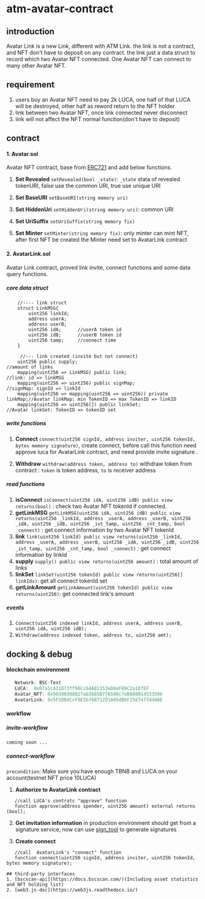 # **atm-avatar-contract**

## introduction

Avatar Link is a new Link, different with ATM Link. the link is not a contract, and NFT don't have to deposit on
any contract. the link just a data struct to record which two Avatar NFT connected.  One Avatar NFT can connect to many
other Avatar NFT.  



## requirement 

1. users buy an Avatar NFT need to pay 2k LUCA, one half of that LUCA will be destroyed, other half as reword return to the NFT holder
2. link between two Avatar NFT, once link connected never disconnect
3. link will not affect the NFT normal function(don't have to deposit)

## contract 

#### 1. Avatar.sol 
Avatar NFT contract, base from [ERC721](https://docs.openzeppelin.com/contracts/4.x/api/token/erc721#IERC721) and add below functions.

1. **Set Revealed** `setRevealed(bool _state)`: `_state` stata of revealed tokenURI, false use the common URI, true use unique URI

2. **Set BaseURI** `setBaseURI(string memory uri)` 

3. **Set HiddenUri** `setHiddenUri(string memory uri)`: common URI

4. **Set UriSuffix** `setUriSuffix(string memory fix)` 

5.  **Set Minter** `setMinter(string memory fix)`: only minter can mint NFT, after first NFT be created the Minter need set to AvatarLink contract


#### 2. AvatarLink.sol
Avatar Link contract, proved link invite, connect functions and some data query functions.

##### core data struct 
        //---- link struct
        struct LinkMSG{
            uint256 linkId;
            address userA;
            address userB;
            uint256 idA;      //userA token id
            uint256 idB;      //userB token id
            uint256 tamp;     //connect time
        }

         //--- link created (invite but not connect)
        uint256 public supply;                                          //amount of links
        mapping(uint256 => LinkMSG) public link;                        //link: id => linkMSG
        mapping(uint256 => uint256) public signMap;                     //signMap: signId => linkId
        mapping(uint256 => mapping(uint256 => uint256)) private linkMap;//Avatar linkMap: min TokenID => max TokenID => linkID
        mapping(uint256 => uint256[]) public linkSet;                   //Avatar linkSet: TokenID => tokenID set



##### write functions
1. **Connect** `connect(uint256 signId, address inviter, uint256 tokenId, bytes memory signature)`, 
create connect, before call this function need approve luca for AvatarLink contract, and need provide invite signature .

2. **Withdraw** `withdraw(address token, address to)` withdraw token from contract : `token` is token address, `to` is receiver address

##### read functions 
1. **isConnect** `isConnect(uint256 idA, uint256 idB) public view returns(bool)` : check two Avatar NFT tokenId if connected.
2. **getLinkMSG** `getLinkMSG(uint256 idA, uint256 idB) public view returns(uint256 _linkId, address _userA, address _userB, uint256 _idA, uint256 _idB, uint256 _ivt_tamp, uint256 _cnt_tamp, bool _connect)` : get connect information by two Avatar NFT tokenId
3. **link** `link(uint256 linkId) public view returns(uint256 _linkId, address _userA, address _userB, uint256 _idA, uint256 _idB, uint256 _ivt_tamp, uint256 _cnt_tamp, bool _connect)` : get connect information by linkId
4. **supply** `supply() public view returns(uint256 amount)` : total amount of links
5. **linkSet** `linkSet(uint256 tokenId) public view returns(uint256[] linkIds)`: get all connect tokenId set
6. **getLinkAmount** `getLinkAmount(uint256 tokenId) public view returns(uint256)`: get connected link's amount

##### events

1. `Connect(uint256 indexed linkId, address userA, address userB, uint256 idA, uint256 idB);`
2. `Withdraw(address indexed token, address to, uint256 amt);`

## docking & debug

#### blockchain environment

```js
   Network: BSC-Test
   LUCA:  0xD7a1cA21D73ff98Cc64A81153eD8eF89C2a1EfEF
   Avatar_NFT: 0x90380308827ab3685B776588c7eB880014533506
   AvatarLink: 0x5F1D0dCcF9E5b76B712D1A05dBbF2587477dd4BE
```

#### workflow

##### invite-workflow
    coming soon ...


##### connect-workflow
`precondition`: Make sure you have enough TBNB and LUCA on your account(testnet NFT price 10LUCA)

1. **Authorize to AvatarLink contract**
```solidity
   //call LUCA's contratc "approve" function 
   function approve(address spender, uint256 amount) external returns (bool);
```
2. **Get invitation information**
  in production environment should get from a signature service, now can use [sign_tool](./test/sign.js)  to generate signatures

3. **Create connect**
```solidity
   //call  AvatarLink's "connect" function
   function connect(uint256 signId, address inviter, uint256 tokenId, bytes memory signature);
```
~~~~
## third-party interfaces
1. [bscscan-api](https://docs.bscscan.com/)(Including asset statistics and NFT holding list)
2. [web3.js-doc](https://web3js.readthedocs.io/)
